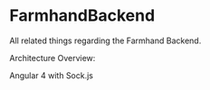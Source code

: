 # FarmhandBackend
All related things regarding the Farmhand Backend.

Architecture Overview:

Angular 4 with Sock.js
